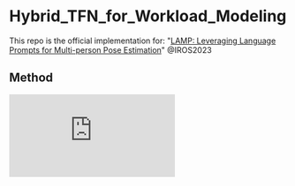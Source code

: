 # Hybrid_TFN_for_Workload_Modeling
This repo is the official implementation for: "[LAMP: Leveraging Language Prompts for Multi-person Pose Estimation](https://arxiv.org/abs/2307.11934)" @IROS2023

## Method
![image](https://github.com/shengnanh20/Hybrid_TFN_for_Workload_Modeling/blob/main/model.pdf)
